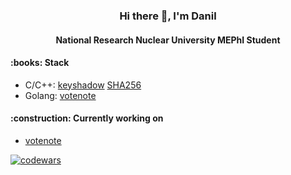 <h3 align="center">Hi there 👋, I'm Danil</h3>
<h4 align="center">National Research Nuclear University MEPhI Student</h4>

<h4>:books: Stack</h4>

- C/C++: [keyshadow](https://github.com/p2034/keyshadow) [SHA256](https://github.com/p2034/SHA256)
- Golang: [votenote](https://github.com/votenote)

<h4>:construction: Currently working on</h4>

- [votenote](https://github.com/votenote)

[![codewars](https://www.codewars.com/users/secretorigin/badges/large)](https://www.codewars.com/users/username)
